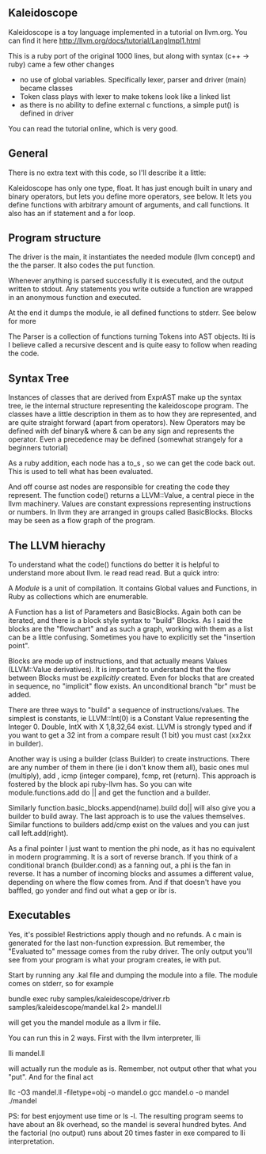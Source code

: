 Kaleidoscope
--------------

Kaleidoscope is a toy language implemented in a tutorial on llvm.org. You can find it here http://llvm.org/docs/tutorial/LangImpl1.html

This is a ruby port of the original 1000 lines, but along with syntax  (c++ -> ruby) came a few other changes
  - no use of global variables. Specifically lexer, parser and driver (main) became classes
  - Token class plays with lexer to make tokens look like a linked list
  - as there is no ability to define external c functions, a simple put() is defined in driver
  
You can read the tutorial online, which is very good. 

General
-------

There is no extra text with this code, so I'll describe it a little: 

Kaleidoscope has only one type, float. It has just enough built in unary and binary operators, but lets you define more operators, see below. It lets you define functions with arbitrary amount of arguments, and call functions.
It also has an if statement and a for loop.

Program structure
----------------

The driver is the main, it instantiates the needed module (llvm concept) and the the parser. It also codes the put function.

Whenever anything is parsed successfully it is executed, and the output written to stdout. Any statements you write 
outside a function are wrapped in an anonymous function and executed.

At the end it dumps the module, ie all defined functions to stderr. See below for more

The Parser is a collection of functions turning Tokens into AST objects. Iti is I believe called a recursive descent
and is quite easy to follow when reading the code.

Syntax Tree
-----------

Instances of classes that are derived from ExprAST make up the syntax tree, ie the internal structure representing the 
kaleidoscope program. The classes have a little description in them as to how they are represented, and are quite 
straight forward (apart from operators). New Operators may be defined with def binary& where & can be any sign and represents 
the operator. Even a precedence may be defined (somewhat strangely for a beginners tutorial)

As a ruby addition, each node has a to_s , so we can get the code back out. This is used to tell what has been evaluated.

And off course ast nodes are responsible for creating the code they represent. The function code() returns a LLVM::Value,
a central piece in the llvm machinery. Values are constant expressions representing instructions or numbers. In llvm they 
are arranged in groups called BasicBlocks. Blocks may be seen as a flow graph of the program.

The LLVM hierachy
-----------------

To understand what the code() functions do better it is helpful to understand more about llvm. Ie read read read. But a quick 
intro:

A _Module_ is a unit of compilation. It contains Global values and Functions, in Ruby as collections which are enumerable.

A Function has a list of Parameters and BasicBlocks. Again both can be iterated, and there is a block style syntax to "build"
Blocks. As I said the blocks are the "flowchart" and as such a graph, working with them as a list can be a little confusing.
Sometimes you have to explicitly set the "insertion point".

Blocks are mode up of instructions, and that actually means Values (LLVM::Value derivatives). It is important to understand that the flow between Blocks must be _explicitly_ created. Even for blocks that are created in sequence, no 
"implicit" flow exists. An unconditional branch "br" must be added. 

There are three ways to "build" a sequence of instructions/values. The simplest is constants, ie LLVM::Int(0) is a Constant Value representing the Integer 0. Double, IntX with X 1,8,32,64 exist. LLVM is strongly typed and if you want to get a 32 int from a compare result (1 bit) you must cast (xx2xx in builder).

Another way is using a builder (class Builder) to create instructions. There are any number of them in there 
(ie i don't know them all), basic ones mul (multiply), add , icmp (integer compare), fcmp, ret (return). 
This approach is fostered by the block api ruby-llvm has. 
So you can wite module.functions.add do || and get the function and a builder. 

Similarly function.basic_blocks.append(name).build do|| will also give you a builder to build away.
The last approach is to use the values themselves. Similar functions to builders add/cmp exist on the values and you can
just call left.add(right).

As a final pointer I just want to mention the phi node, as it has no equivalent in modern programming. It is a sort of reverse
branch. If you think of a conditional branch (builder.cond) as a fanning out, a phi is the fan in reverse. It has a number of 
incoming blocks and assumes a different value, depending on where the flow comes from. And if that doesn't have
you baffled, go yonder and find out what a gep or ibr is. 

Executables
-----------

Yes, it's possible! Restrictions apply though and no refunds. A c main is generated for the last non-function expression.
But remember, the "Evaluated to" message comes from the ruby driver. The only output you'll see from your program is what 
your program creates, ie with put.

Start by running any .kal file and dumping the module into a file. The module comes on stderr, so for example

 bundle exec ruby samples/kaleidescope/driver.rb  samples/kaleidescope/mandel.kal 2> mandel.ll
 
will get you the mandel module as a llvm ir file. 

You can run this in 2 ways. First with the llvm interpreter, lli

  lli mandel.ll
  
will actually run the module as is. Remember, not output other that what you "put". And for the final act

  llc -O3 mandel.ll -filetype=obj -o mandel.o
  gcc mandel.o -o mandel
  ./mandel

PS: for best enjoyment use time or ls -l. The resulting program seems to have about an 8k overhead, so the mandel is several
hundred bytes. And the factorial (no output) runs about 20 times faster in exe compared to lli interpretation.

